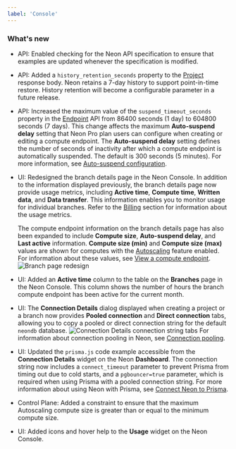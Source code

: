 ```yaml
---
label: 'Console'
---
```


### What's new

- API: Enabled checking for the Neon API specification to ensure that examples are updated whenever the specification is modified.
- API: Added a `history_retention_seconds` property to the [Project](https://api-docs.neon.tech/reference/getproject) response body. Neon retains a 7-day history to support point-in-time restore. History retention will become a configurable parameter in a future release.
- API: Increased the maximum value of the `suspend_timeout_seconds` property in the [Endpoint](https://api-docs.neon.tech/reference/getprojectendpoint) API from 86400 seconds (1 day) to 604800 seconds (7 days). This change affects the maximum **Auto-suspend delay** setting that Neon Pro plan users can configure when creating or editing a compute endpoint. The **Auto-suspend delay** setting defines the number of seconds of inactivity after which a compute endpoint is automatically suspended. The default is 300 seconds (5 minutes). For more information, see [Auto-suspend configuration](/docs/manage/endpoints#auto-suspend-configuration).
- UI: Redesigned the branch details page in the Neon Console. In addition to the information displayed previously, the branch details page now provide usage metrics, including **Active time**, **Compute time**, **Written data**, and **Data transfer**. This information enables you to monitor usage for individual branches. Refer to the [Billing](/docs/introduction/billing) section for information about the usage metrics.
  
  The compute endpoint information on the branch details page has also been expanded to include **Compute size**, **Auto-suspend delay**, and **Last active** information. **Compute size (min)** and **Compute size (max)** values are shown for computes with the [Autoscaling](/docs/introduction/autoscaling) feature enabled. For information about these values, see [View a compute endpoint](https://neon.tech/docs/manage/endpoints#view-a-compute-endpoint).
  ![Branch page redesign](/docs/relnotes/branch_page_redesign.png)
- UI: Added an **Active time** column to the table on the **Branches** page in the Neon Console. This column shows the number of hours the branch compute endpoint has been active for the current month.
- UI: The **Connection Details** dialog displayed when creating a project or a branch now provides **Pooled connection** and **Direct connection** tabs, allowing you to copy a pooled or direct connection string for the default `neondb` database.
  ![Connection Details connection string tabs](/docs/relnotes/connection_details_tabs.png)
  For information about connection pooling in Neon, see [Connection pooling](/docs/connection/connection-pooling).
- UI: Updated the `prisma.js` code example accessible from the **Connection Details** widget on the Neon **Dashboard**. The connection string now includes a `connect_timeout` parameter to prevent Prisma from timing out due to cold starts, and a `pgbouncer=true` parameter, which is required when using Prisma with a pooled connection string. For more information about using Neon with Prisma, see [Connect Neon to Prisma](/docs/guides/prisma).
- Control Plane: Added a constraint to ensure that the maximum Autoscaling compute size is greater than or equal to the minimum compute size.
- UI: Added icons and hover help to the **Usage** widget on the Neon Console.
